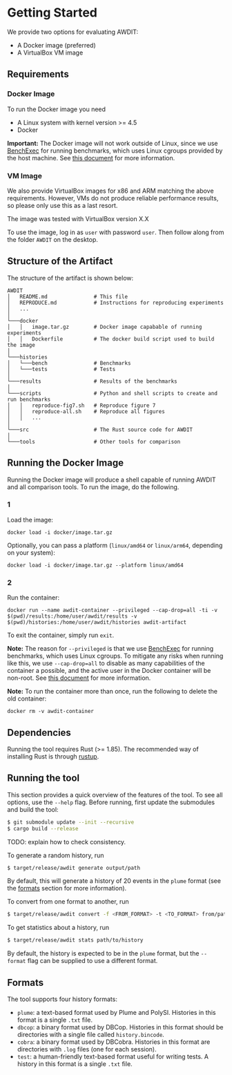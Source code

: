 # Getting Started

We provide two options for evaluating AWDIT:
- A Docker image (preferred)
- A VirtualBox VM image

## Requirements

### Docker Image

To run the Docker image you need
- A Linux system with kernel version >= 4.5
- Docker

**Important:** The Docker image will not work outside of Linux, since we use [BenchExec](https://github.com/sosy-lab/benchexec) for running benchmarks, which uses Linux cgroups provided by the host machine. See [this document](https://github.com/sosy-lab/benchexec/blob/26ea602ced1bf339db124efb3cb53bc5dd94098c/doc/benchexec-in-container.md) for more information.

### VM Image

We also provide VirtualBox images for x86 and ARM matching the above requirements.
However, VMs do not produce reliable performance results, so please only use this as a last resort. 

The image was tested with VirtualBox version X.X

To use the image, log in as `user` with password `user`.
Then follow along from the folder `AWDIT` on the desktop.

## Structure of the Artifact

The structure of the artifact is shown below:

```
AWDIT
│   README.md               # This file
│   REPRODUCE.md            # Instructions for reproducing experiments
│   ...
│
└───docker
│   │   image.tar.gz        # Docker image capabable of running experiments
│   │   Dockerfile          # The docker build script used to build the image
│
└───histories
│   └───bench               # Benchmarks
│   └───tests               # Tests
│
└───results                 # Results of the benchmarks
│
└───scripts                 # Python and shell scripts to create and run benchmarks
│   │   reproduce-fig7.sh   # Reproduce figure 7
│   │   reproduce-all.sh    # Reproduce all figures
│   │   ...
│
└───src                     # The Rust source code for AWDIT
│
└───tools                   # Other tools for comparison
```

## Running the Docker Image

Running the Docker image will produce a shell capable of running AWDIT and all comparison tools.
To run the image, do the following.

### 1

Load the image:

```shell
docker load -i docker/image.tar.gz
```

Optionally, you can pass a platform (`linux/amd64` or `linux/arm64`, depending on your system):

```shell
docker load -i docker/image.tar.gz --platform linux/amd64
```

### 2

Run the container:

```shell
docker run --name awdit-container --privileged --cap-drop=all -ti -v $(pwd)/results:/home/user/awdit/results -v $(pwd)/histories:/home/user/awdit/histories awdit-artifact
```

To exit the container, simply run `exit`.

**Note:** The reason for `--privileged` is that we use [BenchExec](https://github.com/sosy-lab/benchexec) for running benchmarks, which uses Linux cgroups. To mitigate any risks when running like this, we use `--cap-drop=all` to disable as many capabilities of the container a possible, and the active user in the Docker container will be non-root. See [this document](https://github.com/sosy-lab/benchexec/blob/26ea602ced1bf339db124efb3cb53bc5dd94098c/doc/benchexec-in-container.md) for more information.

**Note:** To run the container more than once, run the following to delete the old container:

```shell
docker rm -v awdit-container
```

## Dependencies

Running the tool requires Rust (>= 1.85).
The recommended way of installing Rust is through [rustup](https://rustup.rs).

## Running the tool

This section provides a quick overview of the features of the tool.
To see all options, use the `--help` flag.
Before running, first update the submodules and build the tool:

```bash
$ git submodule update --init --recursive
$ cargo build --release
```

TODO: explain how to check consistency.

To generate a random history, run

```bash
$ target/release/awdit generate output/path
```

By default, this will generate a history of 20 events in the `plume` format (see the [formats](#formats) section for more information).

To convert from one format to another, run

```bash
$ target/release/awdit convert -f <FROM_FORMAT> -t <TO_FORMAT> from/path to/path
```

To get statistics about a history, run

```bash
$ target/release/awdit stats path/to/history
```

By default, the history is expected to be in the `plume` format, but the `--format` flag can be supplied to use a different format.

## Formats

The tool supports four history formats:

- `plume`: a text-based format used by Plume and PolySI. Histories in this format is a single `.txt` file.
- `dbcop`: a binary format used by DBCop. Histories in this format should be directories with a single file called `history.bincode`.
- `cobra`: a binary format used by DBCobra. Histories in this format are directories with `.log` files (one for each session).
- `test`: a human-friendly text-based format useful for writing tests. A history in this format is a single `.txt` file.

